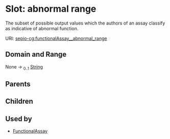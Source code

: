 
# Slot: abnormal range


The subset of possible output values which the authors of an assay classify as indicative of abnormal function.

URI: [sepio-cg:functionalAssay__abnormal_range](http://purl.obolibrary.org/obo/SEPIOCG_functionalAssay__abnormal_range)


## Domain and Range

None &#8594;  <sub>0..1</sub> [String](types/String.md)

## Parents


## Children


## Used by

 * [FunctionalAssay](FunctionalAssay.md)
